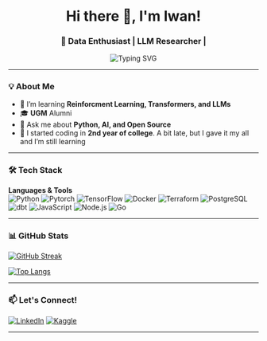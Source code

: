 <h1 align="center">Hi there 👋, I'm Iwan!</h1>
<h3 align="center">🚀 Data Enthusiast | LLM Researcher | </h3>

<p align="center">
  <img src="https://readme-typing-svg.herokuapp.com?font=Fira+Code&size=18&pause=1000&color=F75C7E&center=true&vCenter=true&width=435&lines=Welcome+to+my+Space!;I+Really+Like+Sate+Ayam!;Oh+No,+I+intend+to+say+I+Love+code+haha;Let's+collaborate🔥🔥" alt="Typing SVG" />
</p>

---

### 💡 About Me

- 📖 I’m learning **Reinforcment Learning, Transformers, and LLMs**
- 🎓 **UGM** Alumni
- 💬 Ask me about **Python, AI, and Open Source**
- 🎈  I started coding in **2nd year of college**. A bit late, but I gave it my all and I’m still learning

---

### 🛠️ Tech Stack

**Languages & Tools**  
![Python](https://img.shields.io/badge/Python-3776AB?style=for-the-badge&logo=python&logoColor=white)
![Pytorch](https://img.shields.io/badge/PyTorch-EE4C2C?style=for-the-badge&logo=pytorch&logoColor=white)
![TensorFlow](https://img.shields.io/badge/TensorFlow-FF6F00?style=for-the-badge&logo=tensorflow&logoColor=white)
![Docker](https://img.shields.io/badge/Docker-2496ED?logo=docker&logoColor=fff&style=for-the-badge)
![Terraform](https://img.shields.io/badge/Terraform-844FBA?logo=terraform&logoColor=fff&style=for-the-badge)
![PostgreSQL](https://img.shields.io/badge/PostgreSQL-4169E1?logo=postgresql&logoColor=fff&style=for-the-badge)
![dbt](https://img.shields.io/badge/dbt-FF694B?logo=dbt&logoColor=fff&style=for-the-badge)
![JavaScript](https://img.shields.io/badge/JavaScript-F7DF1E?style=for-the-badge&logo=javascript&logoColor=white)
![Node.js](https://img.shields.io/badge/Node.js-43853D?style=for-the-badge&logo=node.js&logoColor=white)
![Go](https://img.shields.io/badge/Go-00ADD8?style=for-the-badge&logo=go&logoColor=white)

---

### 📊 GitHub Stats

[![GitHub Streak](https://streak-stats.demolab.com?user=iwan-goodfellow&theme=radical&hide_border=true&date_format=M%20j%5B%2C%20Y%5D)](https://git.io/streak-stats)

[![Top Langs](https://github-readme-stats.vercel.app/api/top-langs/?username=iwan-goodfellow&layout=compact&theme=radical)](https://github.com/iwan-goodfellow)

---

### 📫 Let's Connect!

[![LinkedIn](https://img.shields.io/badge/LinkedIn-blue?style=for-the-badge&logo=linkedin&logoColor=white)](https://www.linkedin.com/in/ridwan-akmal/)
[![Kaggle](https://img.shields.io/badge/Kaggle-20BEFF?style=for-the-badge&logo=kaggle&logoColor=white)](https://www.kaggle.com/ridwanakmal)

---
